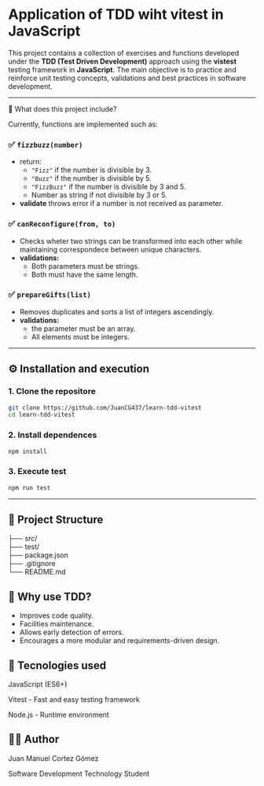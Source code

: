 # Application of TDD wiht vitest in JavaScript
This project contains a collection of exercises and functions developed under the **TDD (Test Driven Development)** approach using the **vistest** testing framework in **JavaScript**. The main objective is to practice and reinforce unit testing concepts, validations and best practices in software development.

---

🧪 What does this project include?

Currently, functions are implemented such as:

### ✅ `fizzbuzz(number)`
- return:
  - `"Fizz"` if the number is divisible by 3.
  - `"Buzz"` if the number is divisible by 5.
  - `"FizzBuzz"` if the number is divisible by 3 and 5.
  - Number as string if not divisible by 3 or 5.
- **validate** throws error if a number is not received as parameter.

### ✅ `canReconfigure(from, to)`
- Checks wheter two strings can be transformed into each other while maintaining correspondece between unique characters.
- **validations:**
  - Both parameters must be strings.
  - Both must have the same length.

### ✅ `prepareGifts(list)`
- Removes duplicates and sorts a list of integers ascendingly.
- **validations:**
  - the parameter must be an array.
  - All elements must be integers.
 
---

## ⚙️ Installation and execution

### 1. Clone the repositore

```bash
git clone https://github.com/JuanCG437/learn-tdd-vitest
cd learn-tdd-vitest
```

### 2. Install dependences 

```bash
npm install
```

### 3. Execute test

```bash
npm run test
```

---

## 📁 Project Structure

├── src/                    
├── test/                   
├── package.json            
├── .gitignore              
└── README.md           

## 🧠 Why use TDD?

- Improves code quality.
- Facilities maintenance.
- Allows early detection of errors.
- Encourages a more modular and requirements-driven design.

## 🚀 Tecnologies used
JavaScript (ES6+)

Vitest - Fast and easy testing framework

Node.js - Runtime environment

## 👨‍💻 Author

Juan Manuel Cortez Gómez

Software Development Technology Student
